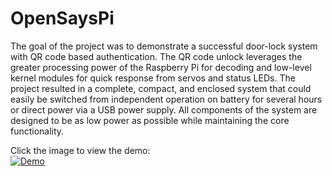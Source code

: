 # OpenSaysPi

The goal of the project was to demonstrate a successful door-lock system with QR code based authentication. The QR code unlock leverages the greater processing power of the Raspberry Pi for decoding and low-level kernel modules for quick response from servos and status LEDs. The project resulted in a complete, compact, and enclosed system that could easily be switched from independent operation on battery for several hours or direct power via a USB power supply. All components of the system are designed to be as low power as possible while maintaining the core functionality.

Click the image to view the demo:  
[![Demo](https://img.youtube.com/vi/mEq5bXvg9vU/0.jpg)](https://www.youtube.com/watch?v=mEq5bXvg9vU)
